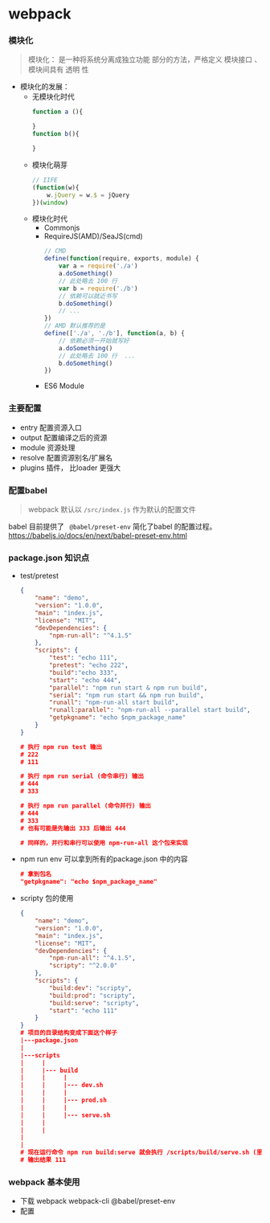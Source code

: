 # webpack

### 模块化

> 模块化： 是一种将系统分离成独立功能 部分的方法，严格定义 模块接口 、模块间具有 透明 性

- 模块化的发展：
    - 无模块化时代
        ```js
        function a (){

        }
        function b(){

        }
        ```
    - 模块化萌芽
        ```js
        // IIFE
        (function(w){
            w.jQuery = w.$ = jQuery
        })(window)
        ```
    - 模块化时代 
        - Commonjs
        - RequireJS(AMD)/SeaJS(cmd)
            ```js
            // CMD
            define(function(require, exports, module) {   
                var a = require('./a')   
                a.doSomething()   
                // 此处略去 100 行   
                var b = require('./b') 
                // 依赖可以就近书写   
                b.doSomething()   
                // ... 
            })
            // AMD 默认推荐的是
            define(['./a', './b'], function(a, b) {  
                // 依赖必须一开始就写好    
                a.doSomething()    
                // 此处略去 100 行  ...  
                b.doSomething()    
            })

            ```
        - ES6 Module
### 主要配置
- entry 配置资源入口
- output 配置编译之后的资源
- module 资源处理
- resolve 配置资源别名/扩展名
- plugins 插件， 比loader 更强大

### 配置babel

> webpack 默认以 `/src/index.js` 作为默认的配置文件

babel 目前提供了 ` @babel/preset-env` 简化了babel 的配置过程。https://babeljs.io/docs/en/next/babel-preset-env.html 

### package.json 知识点

- test/pretest

    ```json
    {
        "name": "demo",
        "version": "1.0.0",
        "main": "index.js",
        "license": "MIT",
        "devDependencies": {
            "npm-run-all": "^4.1.5"
        },
        "scripts": {
            "test": "echo 111",
            "pretest": "echo 222",
            "build":"echo 333",
            "start": "echo 444",
            "parallel": "npm run start & npm run build",
            "serial": "npm run start && npm run build",
            "runall": "npm-run-all start build",
            "runall:parallel": "npm-run-all --parallel start build",
            "getpkgname": "echo $npm_package_name"
        }
    }

    # 执行 npm run test 输出
    # 222
    # 111

    # 执行 npm run serial (命令串行) 输出
    # 444
    # 333

    # 执行 npm run parallel (命令并行) 输出
    # 444
    # 333
    # 也有可能是先输出 333 后输出 444

    # 同样的，并行和串行可以使用 npm-run-all 这个包来实现

    ```
- npm run env  可以拿到所有的package.json 中的内容
    ```json
    # 拿到包名
    "getpkgname": "echo $npm_package_name"

    ```
- scripty 包的使用
    ```json
    {
        "name": "demo",
        "version": "1.0.0",
        "main": "index.js",
        "license": "MIT",
        "devDependencies": {
            "npm-run-all": "^4.1.5",
            "scripty": "^2.0.0"
        },
        "scripts": {
            "build:dev": "scripty",
            "build:prod": "scripty",
            "build:serve": "scripty",
            "start": "echo 111"
        }
    }
    # 项目的目录结构变成下面这个样子
    |---package.json
    |
    |---scripts
    |     |
    |     |--- build
    |     |     |
    |     |     |--- dev.sh
    |     |     |
    |     |     |--- prod.sh
    |     |     |
    |     |     |--- serve.sh
    |     |
    |     |
    |
    |
    # 现在运行命令 npm run build:serve 就会执行 /scripts/build/serve.sh (里面写的内容是 yarn start)
    # 输出结果 111

    ```

### webpack 基本使用

- 下载 webpack webpack-cli @babel/preset-env 
- 配置